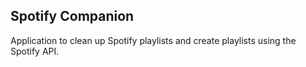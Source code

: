 ## Spotify Companion

Application to clean up Spotify playlists and create playlists using the Spotify API.
